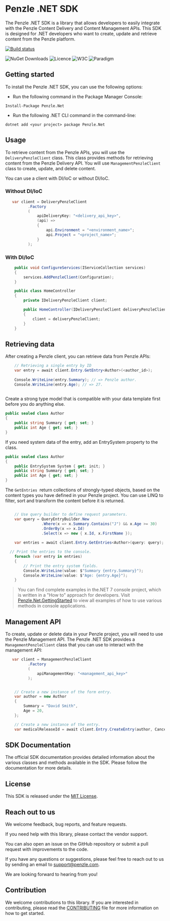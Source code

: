 # **Penzle .NET SDK**

The Penzle .NET SDK is a library that allows developers to easily integrate with the Penzle Content Delivery and Content Management APIs. This SDK is designed for .NET developers who want to create, update and retrieve content from the Penzle platform.

[![Build status](https://ci.appveyor.com/api/projects/status/edbdt6fl1omedpfi/branch/main?svg=true)](https://ci.appveyor.com/project/admir-live/penzle-net/branch/main)

![NuGet Downloads](https://img.shields.io/nuget/dt/Penzle.Net?label=NuGet%20Downloads&style=plastic](https://img.shields.io/nuget/dt/Penzle.Net?label=NuGet%20Downloads))
![Licence](https://camo.githubusercontent.com/238290f8deb751619ca04ad3d316f1246a498b13d2ab49c0348e2b4311bd08f4/68747470733a2f2f696d672e736869656c64732e696f2f6769746875622f6c6963656e73652f6a6f6e6772616365636f782f616e7962616467652e737667)
![W3C](https://img.shields.io/badge/w3c-validated-brightgreen)
![Paradigm](https://img.shields.io/badge/accessibility-yes-brightgreen)

## **Getting started**

To install the Penzle .NET SDK, you can use the following options:

- Run the following command in the Package Manager Console:

```
Install-Package Penzle.Net
```

- Run the following .NET CLI command in the command-line:

```
dotnet add <your project> package Penzle.Net
```

## Usage

To retrieve content from the Penzle APIs, you will use the `DeliveryPenzleClient` class. This class provides methods for retrieving content from the Penzle Delivery API.
You will use `ManagementPenzleClient `class to create, update, and delete content.

You can use a client with DI/IoC or without DI/IoC.

### Without DI/IoC

```csharp
   var client = DeliveryPenzleClient
          .Factory
          (
              apiDeliveryKey: "<delivery_api_key>",
              (api) =>
              {
                  api.Environment = "<environment_name>";
                  api.Project = "<project_name>";
              }
          );
```

### With DI/IoC

```csharp
    public void ConfigureServices(IServiceCollection services)
    {
	    services.AddPenzleClient(Configuration);
    }
```

```csharp
    public class HomeController
    {
	    private IDeliveryPenzleClient client;

	    public HomeController(IDeliveryPenzleClient deliveryPenzleClient)
	    {
		    client = deliveryPenzleClient;
	    }
    }
```

## Retrieving data

After creating a Penzle client, you can retrieve data from Penzle APIs:

```csharp
    // Retrieving a single entry by ID
    var entry = await client.Entry.GetEntry<Author>(<author_id>);
  
    Console.WriteLine(entry.Summary); // => Penzle author.
    Console.WriteLine(entry.Age); // => 27.
  
```

Create a strong type model that is compatible with your data template first before you do anything else.

```csharp
public sealed class Author
{
    public string Summary { get; set; }
    public int Age { get; set; }
}
```

If you need system data of the entry, add an EntrySystem property to the class.

```csharp
public sealed class Author
{
    public EntrySystem System { get; init; }
    public string Summary { get; set; }
    public int Age { get; set; }
}
```

The `GetEntries `return collections of strongly-typed objects, based on the content types you have defined in your Penzle project.
You can use LINQ to filter, sort and transform the content before it is returned.

```csharp

    // Use query builder to define request parameters.
    var query = QueryEntryBuilder.New
                .Where(x => x.Summary.Contains("J") && x.Age >= 30)
                .OrderBy(x => x.Id)
                .Select(x => new { x.Id, x.FirstName });
        
    var entries = await client.Entry.GetEntries<Author>(query: query);

  // Print the entries to the console.
    foreach (var entry in entries)
    {
        // Print the entry system fields.
        Console.WriteLine(value: $"Summary {entry.Summary}");
        Console.WriteLine(value: $"Age: {entry.Age}");
    }
```

> You can find complete examples in the.NET 7 console project, which is written in a "How to" approach for developers. Visit [Penzle.Net.GettingStarted](/examples/Penzle.Net.GettingStarted) to view all examples of how to use various methods in console applications.

## Management API

To create, update or delete data in your Penzle project, you will need to use the Penzle Management API. The Penzle .NET SDK provides a `ManagementPenzleClient` class that you can use to interact with the management API:

```csharp
   var client = ManagementPenzleClient
          .Factory
          (
              apiManagementKey: "<management_api_key>"
          );
```

```csharp

    // Create a new instance of the form entry.
    var author = new Author
    {
        Summary = "David Smith",
        Age = 20,
    };

    // Create a new instance of the entry.
    var medicalReleaseId = await client.Entry.CreateEntry(author, CancellationToken.None);
```

## SDK Documentation

The official SDK documentation provides detailed information about the various classes and methods available in the SDK. Please follow the documentation for more details. 

## License

This SDK is released under the [MIT License](./LICENSE).

## Reach out to us

We welcome feedback, bug reports, and feature requests.

If you need help with this library, please contact the vendor support.

You can also open an issue on the GitHub repository or submit a pull request with improvements to the code.

If you have any questions or suggestions, please feel free to reach out to us by sending an email to support@penzle.com.

We are looking forward to hearing from you!

## Contribution

We welcome contributions to this library. If you are interested in contributing, please read the [CONTRIBUTING](./CONTRIBUTING.md) file for more information on how to get started.
